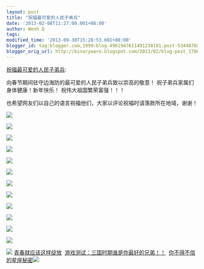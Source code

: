 ```yaml
---
layout: post
title: "祝福最可爱的人民子弟兵"
date: '2013-02-08T11:27:00.001+08:00'
author: Wenh Q
tags:
modified_time: '2013-09-30T15:28:53.601+08:00'
blogger_id: tag:blogger.com,1999:blog-4961947611491238191.post-5344876824207780449
blogger_orig_url: http://binaryware.blogspot.com/2013/02/blog-post_1786.html
---
```

[祝福最可爱的人民子弟兵](http://blog.sina.com.cn/s/blog_516e180c0102e3hp.html):

向春节期间驻守边海防的最可爱的人民子弟兵致以崇高的敬意！
祝子弟兵家属们身体健康！新年快乐！
祝伟大祖国繁荣富强！！！

也希望网友们以自己的语言祝福他们，大家以评论祝福时请落款所在地域，谢谢！


[![](http://s14.sinaimg.cn/mw690/516e180cgd52d60070ced&690)](http://blog.photo.sina.com.cn/showpic.html#url=http://s14.sinaimg.cn/orignal/516e180cgd52d60070ced)



[![](http://s2.sinaimg.cn/mw690/516e180cgd52d5f8079e1&690)](http://blog.photo.sina.com.cn/showpic.html#url=http://s2.sinaimg.cn/orignal/516e180cgd52d5f8079e1)





[![](http://s13.sinaimg.cn/mw690/516e180cg053c5c29f86c&690)](http://blog.photo.sina.com.cn/showpic.html#url=http://s13.sinaimg.cn/orignal/516e180cg053c5c29f86c)





[![](http://s14.sinaimg.cn/mw690/516e180cgd52d60b1b92d&690)](http://blog.photo.sina.com.cn/showpic.html#url=http://s14.sinaimg.cn/orignal/516e180cgd52d60b1b92d)



[![](http://s1.sinaimg.cn/mw690/516e180cgd52d60c38480&690)](http://blog.photo.sina.com.cn/showpic.html#url=http://s1.sinaimg.cn/orignal/516e180cgd52d60c38480)

[![](http://s9.sinaimg.cn/mw690/516e180cgd52d60202bb8&690)](http://blog.photo.sina.com.cn/showpic.html#url=http://s9.sinaimg.cn/orignal/516e180cgd52d60202bb8)


[![](http://s1.sinaimg.cn/mw690/516e180cgd52d5fab8780&690)](http://blog.photo.sina.com.cn/showpic.html#url=http://s1.sinaimg.cn/orignal/516e180cgd52d5fab8780)

[![](http://s7.sinaimg.cn/mw690/516e180cgd52d5f9fa096&690)](http://blog.photo.sina.com.cn/showpic.html#url=http://s7.sinaimg.cn/orignal/516e180cgd52d5f9fa096)

[![](http://s3.sinaimg.cn/mw690/516e180cgd52d5fd0bd82&690)](http://blog.photo.sina.com.cn/showpic.html#url=http://s3.sinaimg.cn/orignal/516e180cgd52d5fd0bd82)

[![](http://s1.sinaimg.cn/mw690/516e180cgd52d5fdbaea0&690)](http://blog.photo.sina.com.cn/showpic.html#url=http://s1.sinaimg.cn/orignal/516e180cgd52d5fdbaea0)

[![](http://s1.sinaimg.cn/mw690/516e180cg7bb7bcd242d0&690)](http://blog.photo.sina.com.cn/showpic.html#url=http://s1.sinaimg.cn/orignal/516e180cg7bb7bcd242d0)



[![](http://s15.sinaimg.cn/mw690/516e180cgd52d60e544fe&690)](http://blog.photo.sina.com.cn/showpic.html#url=http://s15.sinaimg.cn/orignal/516e180cgd52d60e544fe)





![](http://simg.sinajs.cn/blog7style/images/special/1265.gif) [青春就应该这样绽放](http://sina.allyes.com/main/adfclick?db=sina&bid=204720,469641,474922&cid=0,0,0&sid=473458&advid=358&camid=37389&show=ignore&url=http://qing.weibo.com/tag/%E5%86%99%E7%9C%9F)  [游戏测试：三国时期谁是你最好的兄弟！！](http://sina.allyes.com/main/adfclick?db=sina&bid=204720,469645,474926&cid=0,0,0&sid=473464&advid=358&camid=37389&show=ignore&url=http%3A%2F%2Funion.9173.com%2Fpub%3Fp%3D1%26u%3D1008)  [你不得不信的星座秘密](http://sina.allyes.com/main/adfclick?db=sina&bid=204720,469646,474927&cid=0,0,0&sid=473465&advid=358&camid=37389&show=ignore&url=http://qing.weibo.com/tag/%E6%98%9F%E5%BA%A7)![](http://sina.allyes.com/main/adfclick?db=sina&bid=204720,470173,475454&cid=0,0,0&sid=474001&advid=358&camid=37389&show=ignore&url=http://simg.sinajs.cn/blog7style/images/common/sg_trans.gif?t=0)
